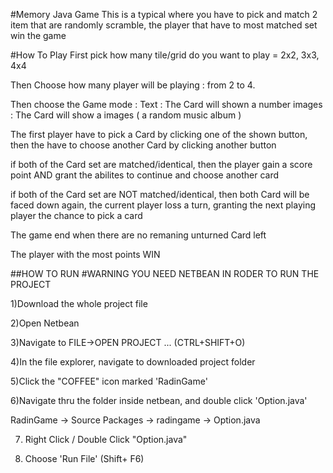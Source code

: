 #Memory Java Game
This is a typical where you have to pick and match 2 item that are randomly scramble, the player that have to most matched set win the game

#How To Play
First pick how many tile/grid do you want to play = 2x2, 3x3, 4x4

Then Choose how many player will be playing : from 2 to 4.

Then choose the Game mode :
Text : The Card will shown  a number
images : The Card will show a images ( a random music album )

The first player have to pick a Card by clicking one of the shown button, then the have to choose another Card by clicking another button

if both of the Card set are matched/identical, then the player gain a score point AND grant the abilites to continue and choose another card

if both of the Card set are NOT matched/identical, then both Card will be faced down again, the current player loss a turn, granting the next playing player the chance to pick a card

The game end when there are no remaning unturned Card left

The player with the most points WIN



##HOW TO RUN
#WARNING YOU NEED NETBEAN IN RODER TO RUN THE PROJECT

1)Download the whole project file

2)Open Netbean

3)Navigate to FILE->OPEN PROJECT ...    (CTRL+SHIFT+O) 

4)In the file explorer, navigate to downloaded project folder

5)Click the "COFFEE" icon marked 'RadinGame'

6)Navigate thru the folder inside netbean, and double click 'Option.java'

  RadinGame -> Source Packages -> radingame -> Option.java
  
7) Right Click / Double Click  "Option.java" 

8) Choose 'Run File'  (Shift+ F6) 
  
  



